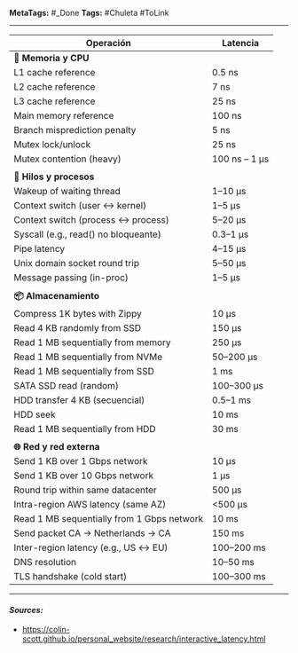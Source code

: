 **MetaTags:** #_Done
**Tags:** #Chuleta #ToLink 
- - -

| Operación                                  | Latencia      |
| ------------------------------------------ | ------------- |
| **🧠 Memoria y CPU**                       |               |
| L1 cache reference                         | 0.5 ns        |
| L2 cache reference                         | 7 ns          |
| L3 cache reference                         | 25 ns         |
| Main memory reference                      | 100 ns        |
| Branch misprediction penalty               | 5 ns          |
| Mutex lock/unlock                          | 25 ns         |
| Mutex contention (heavy)                   | 100 ns – 1 µs |
|                                            |               |
| **🧵 Hilos y procesos**                    |               |
| Wakeup of waiting thread                   | 1–10 µs       |
| Context switch (user ↔ kernel)             | 1–5 µs        |
| Context switch (process ↔ process)         | 5–20 µs       |
| Syscall (e.g., read() no bloqueante)       | 0.3–1 µs      |
| Pipe latency                               | 4–15 µs       |
| Unix domain socket round trip              | 5–50 µs       |
| Message passing (in-proc)                  | 1–5 µs        |
|                                            |               |
| **📦 Almacenamiento**                      |               |
| Compress 1K bytes with Zippy               | 10 µs         |
| Read 4 KB randomly from SSD                | 150 µs        |
| Read 1 MB sequentially from memory         | 250 µs        |
| Read 1 MB sequentially from NVMe           | 50–200 µs     |
| Read 1 MB sequentially from SSD            | 1 ms          |
| SATA SSD read (random)                     | 100–300 µs    |
| HDD transfer 4 KB (secuencial)             | 0.5–1 ms      |
| HDD seek                                   | 10 ms         |
| Read 1 MB sequentially from HDD            | 30 ms         |
|                                            |               |
| **🌐 Red y red externa**                   |               |
| Send 1 KB over 1 Gbps network              | 10 µs         |
| Send 1 KB over 10 Gbps network             | 1 µs          |
| Round trip within same datacenter          | 500 µs        |
| Intra-region AWS latency (same AZ)         | <500 µs       |
| Read 1 MB sequentially from 1 Gbps network | 10 ms         |
| Send packet CA → Netherlands → CA          | 150 ms        |
| Inter-region latency (e.g., US ↔ EU)       | 100–200 ms    |
| DNS resolution                             | 10–50 ms      |
| TLS handshake (cold start)                 | 100–300 ms    |


- - - 
#### ***Sources:***
- https://colin-scott.github.io/personal_website/research/interactive_latency.html